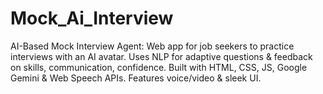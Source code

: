 # Mock_Ai_Interview
AI-Based Mock Interview Agent: Web app for job seekers to practice interviews with an AI avatar. Uses NLP for adaptive questions &amp; feedback on skills, communication, confidence. Built with HTML, CSS, JS, Google Gemini &amp; Web Speech APIs. Features voice/video &amp; sleek UI.
